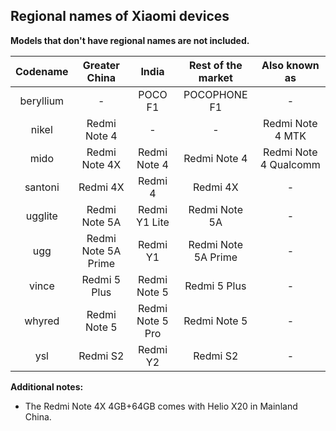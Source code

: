## Regional names of Xiaomi devices

**Models that don't have regional names are not included.**

| Codename | Greater China | India | Rest of the market | Also known as |
|:---------:|:-------------------:|:----------------:|:-------------------:|:---------------------:|
| beryllium | - | POCO F1 | POCOPHONE F1 | - |
| nikel | Redmi Note 4 | - | - | Redmi Note 4 MTK |
| mido | Redmi Note 4X | Redmi Note 4 | Redmi Note 4 | Redmi Note 4 Qualcomm |
| santoni | Redmi 4X | Redmi 4 | Redmi 4X | - |
| ugglite | Redmi Note 5A | Redmi Y1 Lite | Redmi Note 5A | - |
| ugg | Redmi Note 5A Prime | Redmi Y1 | Redmi Note 5A Prime | - |
| vince | Redmi 5 Plus | Redmi Note 5 | Redmi 5 Plus | - |
| whyred | Redmi Note 5 | Redmi Note 5 Pro | Redmi Note 5 | - |
| ysl | Redmi S2 | Redmi Y2 | Redmi S2 | - |

**Additional notes:**

* The Redmi Note 4X 4GB+64GB comes with Helio X20 in Mainland China.